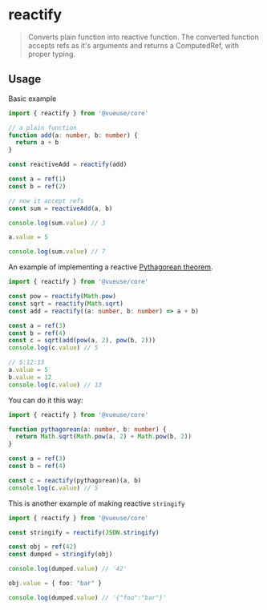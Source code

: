 # reactify

> Converts plain function into reactive function. The converted function accepts refs as it's arguments and returns a ComputedRef, with proper typing.

## Usage

Basic example

```ts
import { reactify } from '@vueuse/core'

// a plain function
function add(a: number, b: number) {
  return a + b
}

const reactiveAdd = reactify(add)

const a = ref(1)
const b = ref(2)

// now it accept refs
const sum = reactiveAdd(a, b)

console.log(sum.value) // 3

a.value = 5

console.log(sum.value) // 7
```

An example of implementing a reactive [Pythagorean theorem](https://en.wikipedia.org/wiki/Pythagorean_theorem).

```ts
import { reactify } from '@vueuse/core'

const pow = reactify(Math.pow)
const sqrt = reactify(Math.sqrt)
const add = reactify((a: number, b: number) => a + b)

const a = ref(3)
const b = ref(4)
const c = sqrt(add(pow(a, 2), pow(b, 2)))
console.log(c.value) // 5

// 5:12:13
a.value = 5
b.value = 12
console.log(c.value) // 13
```

You can do it this way:

```ts
import { reactify } from '@vueuse/core'

function pythagorean(a: number, b: number) {
  return Math.sqrt(Math.pow(a, 2) + Math.pow(b, 2))
}

const a = ref(3)
const b = ref(4)

const c = reactify(pythagorean)(a, b)
console.log(c.value) // 5
```

This is another example of making reactive `stringify`

```ts
import { reactify } from '@vueuse/core'

const stringify = reactify(JSON.stringify)

const obj = ref(42)
const dumped = stringify(obj)

console.log(dumped.value) // '42'

obj.value = { foo: "bar" }

console.log(dumped.value) // '{"foo":"bar"}'
```
